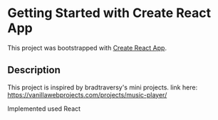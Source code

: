 # Getting Started with Create React App

This project was bootstrapped with [Create React App](https://github.com/facebook/create-react-app).

## Description

This project is inspired by bradtraversy's mini projects. link here: https://vanillawebprojects.com/projects/music-player/

Implemented used React
